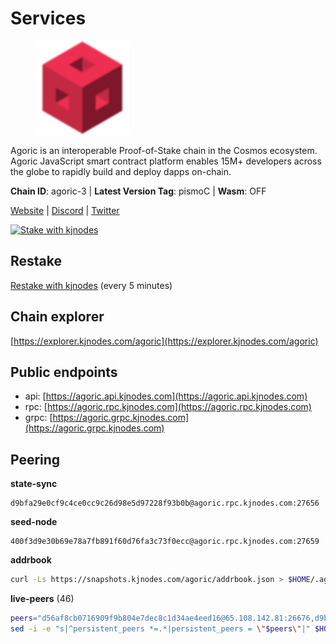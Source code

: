 # Services

<figure><img src="https://raw.githubusercontent.com/kj89/cosmos-images/main/logos/agoric.png" width="150" alt=""><figcaption></figcaption></figure>

Agoric is an interoperable Proof-of-Stake chain in the Cosmos ecosystem.  Agoric JavaScript smart contract platform enables 15M+ developers across the  globe to rapidly build and deploy dapps on-chain.

**Chain ID**: agoric-3 | **Latest Version Tag**: pismoC | **Wasm**: OFF

[Website](https://agoric.com) | [Discord](https://discord.com/invite/qDW8DRes4s) | [Twitter](https://twitter.com/agoric)

[![Stake with kjnodes](https://i.ibb.co/cr44Q8j/button-stake-with-kjnodes.png)](https://restake.app/agoric/agoricvaloper1ku5sm2twlsywdrp4wz3kfwgyrtqtp0lpr3nvk8)

## Restake

[Restake with kjnodes](https://restake.app/agoric/agoricvaloper1ku5sm2twlsywdrp4wz3kfwgyrtqtp0lpr3nvk8) (every 5 minutes)
## Chain explorer
[https://explorer.kjnodes.com/agoric](https://explorer.kjnodes.com/agoric)

## Public endpoints

* api: [https://agoric.api.kjnodes.com](https://agoric.api.kjnodes.com)
* rpc: [https://agoric.rpc.kjnodes.com](https://agoric.rpc.kjnodes.com)
* grpc: [https://agoric.grpc.kjnodes.com](https://agoric.grpc.kjnodes.com)

## Peering

**state-sync**

```text
d9bfa29e0cf9c4ce0cc9c26d98e5d97228f93b0b@agoric.rpc.kjnodes.com:27656
```

**seed-node**

```text
400f3d9e30b69e78a7fb891f60d76fa3c73f0ecc@agoric.rpc.kjnodes.com:27659
```

**addrbook**
```bash
curl -Ls https://snapshots.kjnodes.com/agoric/addrbook.json > $HOME/.agoric/config/addrbook.json
```

**live-peers** (46)
```bash
peers="d56af8cb0716909f9b804e7dec8c1d34ae4eed16@65.108.142.81:26676,d9bfa29e0cf9c4ce0cc9c26d98e5d97228f93b0b@65.109.88.38:27656,a65d3172dca90f0d9f8251c3ed2747f350eb9a7e@95.216.246.187:26656,15f63de308337b66d8918ffaa74c6e956991bee9@138.201.120.161:28357,aea83f0d95f3732c700c7fd22f4afdf68f53e538@143.198.100.136:26656,8c30ee29afc4b77cf98222edcc3fe823cf1e8306@195.201.106.244:26656,3f307f0ad680e24755f8b5c546d0c18ff2dbf90e@65.108.128.247:26656,2aedd7163a8ee725507e461b13fb90c091ee1c42@128.0.51.32:26656,ca4c3b9d0cf78d934a3b972c328db2e4a9a66c42@64.32.40.114:26656,0861af66b3f637db967120d690758ee08222794c@75.119.148.118:36656,a38a30c1dd31f63be2befd40b82964b215c3c288@165.22.251.28:26656,63bd6649f80362ce513027d99ef32c826fdbd259@45.9.62.136:26656,0464c8dded70d01f5ab50a8d6047a6b27ddf2ccd@84.244.95.232:26656,f095bb53006ebddcbbf29c8df70dddcba6419e36@142.93.145.13:26656,190ead3cfb1bd655241418f3ef9ba40bbf2deecd@157.90.130.44:26656,f769805423416d3bec0d683b3796f98a984ed51d@65.108.15.174:26656,44476201c6e8610b194e75e4c7993ad6d54a1db8@51.91.70.90:29656,9ed68bef54712b46713ac755ab7a6e7ad30694ef@192.99.44.79:14456,23fd78b96fc7f17b47fc4a0d442b0ec53faebd88@157.90.91.20:12656,aede0d57cd77051cf1270675fa770c22e8074501@64.32.40.117:26656,4eea1e0a22d8d2ade108fc5f8e07d6d6e711e909@65.108.10.138:26656,711f6f36a6ec3924b6d721de6adce604092e59f2@116.202.226.169:26656,00dc1964683a005274c39d3f347e83a5651dd923@65.21.127.159:26656,0837c0dac0bb15e79e64207bb0fa5a9a6fa42ad4@178.62.116.62:26656,1dfd1a8be38d892fa485e1b417bcf5f225b3f638@185.210.219.66:26656,ebc272824924ea1a27ea3183dd0b9ba713494f83@195.3.220.135:27106,e759de7a872eff293ab1316a0745eb5fdd5614f3@88.217.142.187:26656,ee236040d06e78d70c3f34722407857615b1a755@34.69.117.194:26656,9e673680df593d841b0e09c49f87409654d84ae9@95.217.202.49:37656,0f642db2770d4dd3e0d030b2f14f1365e40f3b38@82.100.58.101:26657,86d9c73c7687611a6a2619f0186e7ea59ff8af25@206.189.26.213:26060,d77d30c7a86c9a6013883d075493eaee365c3d48@213.135.246.90:26656,d03a9974f14ae380fdb7caf46ec71ce5278f0356@34.72.231.9:26656,8880e10d956bff921ef928794dcadcc22c7087b4@51.91.218.186:26656,cb166f0ab8ed8f4062ea66f4ba7d956bfe699ecf@95.217.225.58:26656,37933cb8069e22554e454294d529eddb0fdae145@52.56.185.212:26656,6ba72731d54ded6d012fa7b02ae46e0c214b1e07@5.75.230.116:26656,320dd22ee85e2b68f891b670331eb9fec9dc419e@80.64.208.63:26656,bb257b3a0829910477a3845430b6b1f7eb2b4235@34.146.189.78:26656,47c35c8137ad2098e0b2a79077fea93a530034d8@185.144.83.130:26656,1312bbbd4ed1e58b9e4eb1d7788187a4607915e9@165.22.199.234:26060,e70955351f601ea5be9a9bf41032949a777f31b3@207.244.255.229:10003,b825a2e96d565092af1226451331e15fed09e884@135.181.166.115:26656,fedcd728e46924ba423556dc13500581d4338673@35.234.64.178:26656,629c3b0ea094deecb6a31025d01ef6a5ba0beee7@135.181.180.230:26656,ade4d8bc8cbe014af6ebdf3cb7b1e9ad36f412c0@135.181.5.219:14456"
sed -i -e "s|^persistent_peers *=.*|persistent_peers = \"$peers\"|" $HOME/.agoric/config/config.toml
```
